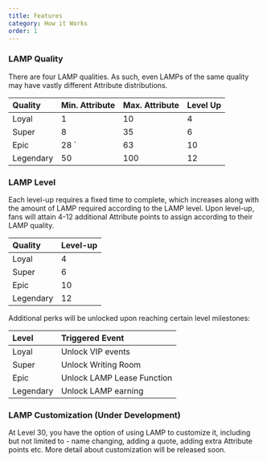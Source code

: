```yaml
---
title: Features
category: How it Works
order: 1
---
```


### LAMP Quality
There are four LAMP qualities. As such, even LAMPs of the same quality may have vastly different Attribute distributions.

<div class="code-example" markdown="1">

| Quality      | Min. Attribute   | Max. Attribute   | Level Up      |
|:-------------|:-----------------|:-----------------|:--------------|
| Loyal        | 1                | 10               | 4             |
| Super        | 8                | 35               | 6             |
| Epic         | 28           `   | 63               | 10            |
| Legendary    | 50               | 100              | 12            |


### LAMP Level

Each level-up requires a fixed time to complete, which increases along with the amount of LAMP required according to the LAMP level. Upon level-up, fans will attain 4-12 additional Attribute points to assign according to their LAMP quality. 

</div>
  
| Quality       | Level-up                     | 
|:--------------|:-----------------------------|
| Loyal         | 4                            |  
| Super         | 6                            |  
| Epic          | 10                           |         
| Legendary     | 12                           | 


Additional perks will be unlocked upon reaching certain level milestones:

</div>
  
| Level         | Triggered Event              | 
|:--------------|:-----------------------------|
| Loyal         | Unlock VIP events            |  
| Super         | Unlock Writing Room          |  
| Epic          | Unlock LAMP Lease Function   |         
| Legendary     | Unlock LAMP earning          | 


### LAMP Customization (Under Development)

At Level 30, you have the option of using LAMP to customize it, including but not limited to - name changing, adding a quote, adding extra Attribute points etc. More detail about customization will be released soon.
